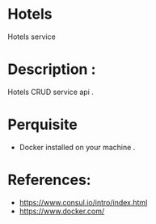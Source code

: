 # Hotels
Hotels service

# Description :
Hotels CRUD service api . 


# Perquisite
- Docker installed on your machine .





# References:

- https://www.consul.io/intro/index.html
- https://www.docker.com/
